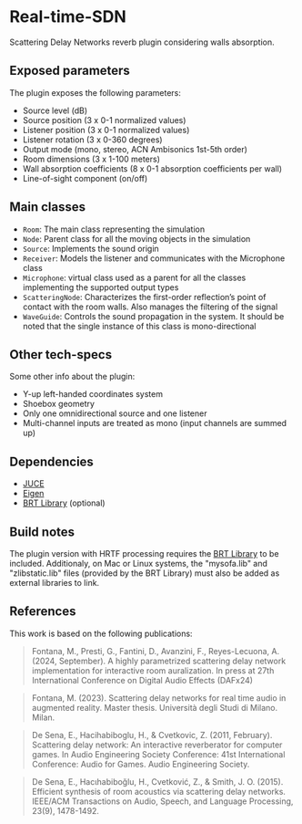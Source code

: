 # Real-time-SDN
Scattering Delay Networks reverb plugin considering walls absorption.

## Exposed parameters
The plugin exposes the following parameters:
* Source level (dB)
* Source position (3 x 0-1 normalized values)
* Listener position (3 x 0-1 normalized values)
* Listener rotation (3 x 0-360 degrees)
* Output mode (mono, stereo, ACN Ambisonics 1st-5th order)
* Room dimensions (3 x 1-100 meters)
* Wall absorption coefficients (8 x 0-1 absorption coefficients per wall)
* Line-of-sight component (on/off)

## Main classes
* ```Room```: The main class representing the simulation 
* ```Node```: Parent class for all the moving objects in the simulation
* ```Source```: Implements the sound origin 
* ```Receiver```: Models the listener and communicates with the Microphone class
* ```Microphone```: virtual class used as a parent for all the classes implementing the supported output types
* ```ScatteringNode```: Characterizes the first-order reflection’s point of contact with the room walls. Also manages the filtering of the signal
* ```WaveGuide```: Controls the sound propagation in the system. It should be noted that the single instance of this class is mono-directional

## Other tech-specs
Some other info about the plugin:
* Y-up left-handed coordinates system
* Shoebox geometry
* Only one omnidirectional source and one listener
* Multi-channel inputs are treated as mono (input channels are summed up)

## Dependencies
* [JUCE](https://juce.com/)
* [Eigen](https://eigen.tuxfamily.org/)
* [BRT Library](https://github.com/GrupoDiana/BRTLibrary/tree/main) (optional)

## Build notes
The plugin version with HRTF processing requires the [BRT Library](https://github.com/GrupoDiana/BRTLibrary/tree/main) to be included. Additionaly, on Mac or Linux systems, the "mysofa.lib" and "zlibstatic.lib" files (provided by the BRT Library) must also be added as external libraries to link.

## References
This work is based on the following publications:
> Fontana, M., Presti, G., Fantini, D., Avanzini, F., Reyes-Lecuona, A. (2024, September). A highly parametrized scattering delay network implementation for interactive room auralization. In press at 27th International Conference on Digital Audio Effects (DAFx24)

> Fontana, M. (2023). Scattering delay networks for real time audio in augmented reality. Master thesis. Università degli Studi di Milano. Milan.

> De Sena, E., Hacihabiboglu, H., & Cvetkovic, Z. (2011, February). Scattering delay network: An interactive reverberator for computer games. In Audio Engineering Society Conference: 41st International Conference: Audio for Games. Audio Engineering Society.

> De Sena, E., Hacιhabiboğlu, H., Cvetković, Z., & Smith, J. O. (2015). Efficient synthesis of room acoustics via scattering delay networks. IEEE/ACM Transactions on Audio, Speech, and Language Processing, 23(9), 1478-1492.

